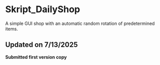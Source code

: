 # Skript_DailyShop
A simple GUI shop with an automatic random rotation of predetermined items. 


## Updated on 7/13/2025
**Submitted first version copy**
